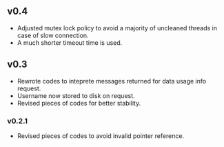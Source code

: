 ## v0.4
- Adjusted mutex lock policy to avoid a majority of uncleaned threads in case of slow connection.
- A much shorter timeout time is used.

## v0.3
- Rewrote codes to inteprete messages returned for data usage info request.
- Username now stored to disk on request.
- Revised pieces of codes for better stability.

### v0.2.1
- Revised pieces of codes to avoid invalid pointer reference.
